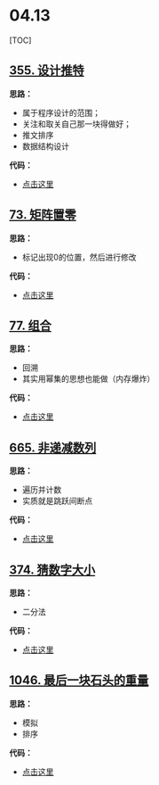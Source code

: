 # 04.13

[TOC]

## [355. 设计推特](https://leetcode-cn.com/problems/design-twitter/)

**思路：**

- 属于程序设计的范围；
- 关注和取关自己那一块得做好；
- 推文排序
- 数据结构设计

**代码：**

- [点击这里](./twitter.go)

## [73. 矩阵置零](https://leetcode-cn.com/problems/set-matrix-zeroes/)

**思路：**

- 标记出现0的位置，然后进行修改

**代码：**

- [点击这里](./setZeroes.go)

## [77. 组合](https://leetcode-cn.com/problems/combinations/)

**思路：**

- 回溯
- 其实用幂集的思想也能做（内存爆炸）

**代码：**

- [点击这里](./combine.go)

## [665. 非递减数列](https://leetcode-cn.com/problems/non-decreasing-array/)

**思路：**

- 遍历并计数
- 实质就是跳跃间断点

**代码：**

- [点击这里](./checkPossibility.go)

## [374. 猜数字大小](https://leetcode-cn.com/problems/guess-number-higher-or-lower/)

**思路：**

- 二分法

**代码：**

- [点击这里](./guessNumber.go)

## [1046. 最后一块石头的重量](https://leetcode-cn.com/problems/last-stone-weight/)

**思路：**

- 模拟
- 排序

**代码：**

- [点击这里](./lastStoneWeight.go)
